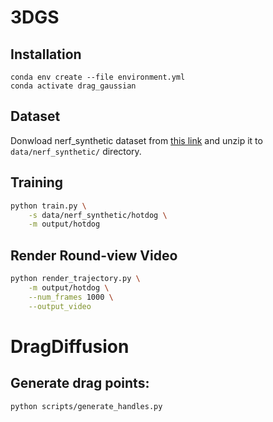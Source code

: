 # 3DGS
## Installation
```
conda env create --file environment.yml
conda activate drag_gaussian
```

## Dataset
Donwload nerf_synthetic dataset from [this link](https://drive.google.com/file/d/18JxhpWD-4ZmuFKLzKlAw-w5PpzZxXOcG/view?usp=share_link) and unzip it to `data/nerf_synthetic/` directory.

## Training
```bash
python train.py \
    -s data/nerf_synthetic/hotdog \
    -m output/hotdog
```

## Render Round-view Video
```bash
python render_trajectory.py \
    -m output/hotdog \
    --num_frames 1000 \
    --output_video
```

# DragDiffusion
## Generate drag points:
```
python scripts/generate_handles.py
```
